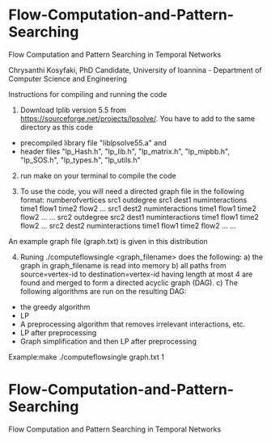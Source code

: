 # Flow-Computation-and-Pattern-Searching
Flow Computation and Pattern Searching in Temporal Networks


Chrysanthi Kosyfaki, 
 PhD Candidate,
 University of Ioannina - Department of Computer Science and Engineering

Instructions for compiling and running the code

1) Download lplib version 5.5 from https://sourceforge.net/projects/lpsolve/. You have to add to the same directory as this code 
- precompiled library file "liblpsolve55.a" and
- header files "lp_Hash.h", "lp_lib.h", "lp_matrix.h", "lp_mipbb.h", "lp_SOS.h", "lp_types.h", "lp_utils.h"

2) run make on your terminal to compile the code

3) To use the code, you will need a directed graph file in the following format:
numberofvertices
src1 outdegree
src1 dest1 numinteractions time1 flow1 time2 flow2 ...
src1 dest2 numinteractions time1 flow1 time2 flow2 ...
...
src2 outdegree
src2 dest1 numinteractions time1 flow1 time2 flow2 ...
src2 dest2 numinteractions time1 flow1 time2 flow2 ...
...

An example graph file (graph.txt) is given in this distribution

4) Runing ./computeflowsingle  <graph_filename> <vertex-id> does the following:
a) the graph in graph_filename is read into memory
b) all paths from source=vertex-id to destination=vertex-id having length at most 4 are found and merged to form a directed acyclic graph (DAG). 
c) The following algorithms are run on the resulting DAG:
- the greedy algorithm
- LP
- A preprocessing algorithm that removes irrelevant interactions, etc.
- LP after preprocessing
- Graph simplification and then LP after preprocessing 

Example:make
        ./computeflowsingle graph.txt 1




# Flow-Computation-and-Pattern-Searching
Flow Computation and Pattern Searching in Temporal Networks
